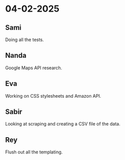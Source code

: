 # 04-02-2025

## Sami

Doing all the tests.

## Nanda

Google Maps API research.

## Eva

Working on CSS stylesheets and Amazon API.


## Sabir

Looking at scraping and creating a CSV file of the data.

## Rey

Flush out all the templating.